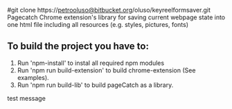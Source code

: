 #git clone https://petrooluso@bitbucket.org/oluso/keyreelformsaver.git Pagecatch
Chrome extension's library for saving current webpage state into one html file including all resources (e.g. styles, pictures, fonts)

## To build the project you have to:

1. Run 'npm-install' to instal all required npm modules
2. Run 'npm run build-extension' to build chrome-extension (See examples).
3. Run 'npm run build-lib' to build pageCatch as a library.


test message
